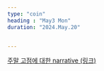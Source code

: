 ```yaml
---
type: "coin"
heading : "May3 Mon"
duration: "2024.May.20"


---
```

 

[주말 고점에 대한 narrative (링크)](/todo/images/narrative-Mon-2024-05-20.png)